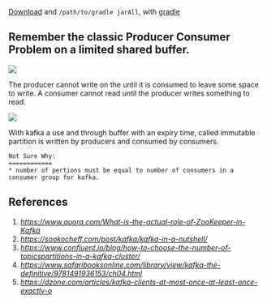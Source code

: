 [Download](http://kafka.apache.org/downloads) and `/path/to/gradle jarAll`, with [gradle](https://gradle.org/releases)


## Remember the classic Producer Consumer Problem on a limited shared buffer.

![](http://i0.wp.com/www.eexploria.com/wp-content/uploads/2012/03/Producer-Consumer-problem.png)

The producer cannot write on the until it is consumed to leave some space to write. A consumer cannot read until the producer writes something to read.

![](https://kafka.apache.org/0102/images/log_anatomy.png)

With kafka a use and through buffer with an expiry time, called immutable partition is written by producers and consumed by consumers.
```
Not Sure Why:
============
* number of pertions must be equal to number of consumers in a consumer group for kafka.

```
## References
1. _https://www.quora.com/What-is-the-actual-role-of-ZooKeeper-in-Kafka_
2. _https://sookocheff.com/post/kafka/kafka-in-a-nutshell/_
3. _https://www.confluent.io/blog/how-to-choose-the-number-of-topicspartitions-in-a-kafka-cluster/_
4. _https://www.safaribooksonline.com/library/view/kafka-the-definitive/9781491936153/ch04.html_
5. _https://dzone.com/articles/kafka-clients-at-most-once-at-least-once-exactly-o_

